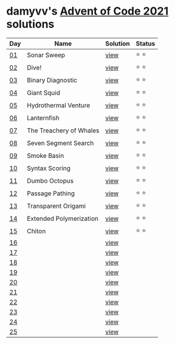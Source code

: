 # damyvv's [Advent of Code 2021](https://adventofcode.com/2021) solutions

|Day|Name|Solution|Status|
|---|---|---|---|
|[01](https://adventofcode.com/2021/day/1)|Sonar Sweep|[view](solutions/day01.rb)|⭐ ⭐|
|[02](https://adventofcode.com/2021/day/2)|Dive!|[view](solutions/day02.rb)|⭐ ⭐|
|[03](https://adventofcode.com/2021/day/3)|Binary Diagnostic|[view](solutions/day03.rb)|⭐ ⭐|
|[04](https://adventofcode.com/2021/day/4)|Giant Squid|[view](solutions/day04.rb)|⭐ ⭐|
|[05](https://adventofcode.com/2021/day/5)|Hydrothermal Venture|[view](solutions/day05.rb)|⭐ ⭐|
|[06](https://adventofcode.com/2021/day/6)|Lanternfish|[view](solutions/day06.rb)|⭐ ⭐|
|[07](https://adventofcode.com/2021/day/7)|The Treachery of Whales|[view](solutions/day07.rb)|⭐ ⭐|
|[08](https://adventofcode.com/2021/day/8)|Seven Segment Search|[view](solutions/day08.rb)|⭐ ⭐|
|[09](https://adventofcode.com/2021/day/9)|Smoke Basin|[view](solutions/day09.rb)|⭐ ⭐|
|[10](https://adventofcode.com/2021/day/10)|Syntax Scoring|[view](solutions/day10.rb)|⭐ ⭐|
|[11](https://adventofcode.com/2021/day/11)|Dumbo Octopus|[view](solutions/day11.rb)|⭐ ⭐|
|[12](https://adventofcode.com/2021/day/12)|Passage Pathing|[view](solutions/day12.rb)|⭐ ⭐|
|[13](https://adventofcode.com/2021/day/13)|Transparent Origami|[view](solutions/day13.rb)|⭐ ⭐|
|[14](https://adventofcode.com/2021/day/14)|Extended Polymerization|[view](solutions/day14.rb)|⭐ ⭐|
|[15](https://adventofcode.com/2021/day/15)|Chiton|[view](solutions/day15.rb)|⭐ ⭐|
|[16](https://adventofcode.com/2021/day/16)||[view](solutions/day16.rb)||
|[17](https://adventofcode.com/2021/day/17)||[view](solutions/day17.rb)||
|[18](https://adventofcode.com/2021/day/18)||[view](solutions/day18.rb)||
|[19](https://adventofcode.com/2021/day/19)||[view](solutions/day19.rb)||
|[20](https://adventofcode.com/2021/day/20)||[view](solutions/day20.rb)||
|[21](https://adventofcode.com/2021/day/21)||[view](solutions/day21.rb)||
|[22](https://adventofcode.com/2021/day/22)||[view](solutions/day22.rb)||
|[23](https://adventofcode.com/2021/day/23)||[view](solutions/day23.rb)||
|[24](https://adventofcode.com/2021/day/24)||[view](solutions/day24.rb)||
|[25](https://adventofcode.com/2021/day/25)||[view](solutions/day25.rb)||
